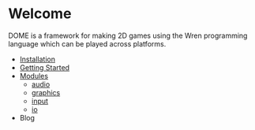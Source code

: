 Welcome
============

DOME is a framework for making 2D games using the Wren programming language which can be played across platforms.

* [Installation](installation)
* [Getting Started](getting-started)
* [Modules](modules/)
  * [audio](modules/audio)
  * [graphics](modules/graphics)
  * [input](modules/input)
  * [io](modules/io)
* Blog
